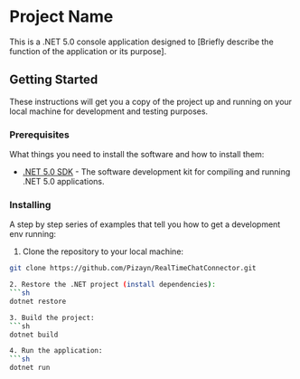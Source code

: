 # Project Name

This is a .NET 5.0 console application designed to [Briefly describe the function of the application or its purpose].

## Getting Started

These instructions will get you a copy of the project up and running on your local machine for development and testing purposes.

### Prerequisites

What things you need to install the software and how to install them:

- [.NET 5.0 SDK](https://dotnet.microsoft.com/download/dotnet/5.0) - The software development kit for compiling and running .NET 5.0 applications.

### Installing

A step by step series of examples that tell you how to get a development env running:

1. Clone the repository to your local machine:
```sh
git clone https://github.com/Pizayn/RealTimeChatConnector.git

2. Restore the .NET project (install dependencies):
```sh
dotnet restore

3. Build the project:
```sh
dotnet build

4. Run the application:
```sh
dotnet run
